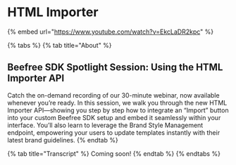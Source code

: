 # HTML Importer

{% embed url="https://www.youtube.com/watch?v=EkcLaDR2kpc" %}

{% tabs %}
{% tab title="About" %}
## Beefree SDK Spotlight Session: Using the HTML Importer API

Catch the on-demand recording of our 30-minute webinar, now available whenever you’re ready. In this session, we walk you through the new HTML Importer API—showing you step by step how to integrate an “Import” button into your custom Beefree SDK setup and embed it seamlessly within your interface. You’ll also learn to leverage the Brand Style Management endpoint, empowering your users to update templates instantly with their latest brand guidelines.
{% endtab %}

{% tab title="Transcript" %}
Coming soon!
{% endtab %}
{% endtabs %}
